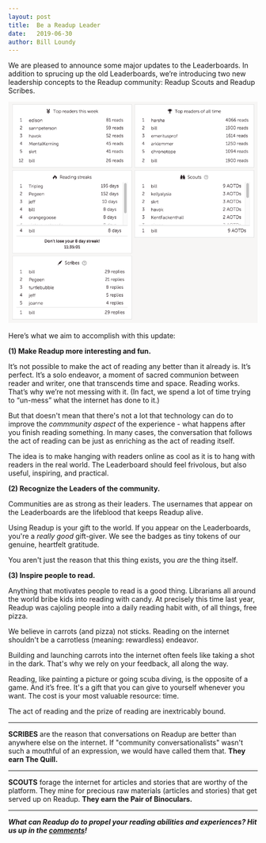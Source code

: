 ```yaml
---
layout: post
title:  Be a Readup Leader
date:   2019-06-30
author: Bill Loundy
---
```

We are pleased to announce some major updates to the Leaderboards. In addition to sprucing up the old Leaderboards, we’re introducing two new leadership concepts to the Readup community: Readup Scouts and Readup Scribes.

<img src="/pics/leaderboardsv2.PNG">

Here’s what we aim to accomplish with this update: 

<b>(1) Make Readup more interesting and fun.</b>

It’s not possible to make the act of reading any better than it already is. It’s perfect. It’s a solo endeavor, a moment of sacred communion between reader and writer, one that transcends time and space. Reading works. That’s why we’re not messing with it. (In fact, we spend a lot of time trying to “un-mess” what the internet has done to it.) 

But that doesn't mean that there's not a lot that technology can do to improve the <i>commmunity aspect</i> of the experience - what happens after you finish reading something. In many cases, the conversation that follows the act of reading can be just as enriching as the act of reading itself.

The idea is to make hanging with readers online as cool as it is to hang with readers in the real world. The Leaderboard should feel frivolous, but also useful, inspiring, and practical.

<b>(2) Recognize the Leaders of the community.</b>

Communities are as strong as their leaders. The usernames that appear on the Leaderboards are the lifeblood that keeps Readup alive.

Using Readup is your gift to the world. If you appear on the Leaderboards, you're a _really good_ gift-giver. We see the badges as tiny tokens of our genuine, heartfelt gratitude. 

You aren't just the reason that this thing exists, you <i>are</i> the thing itself. 

<b>(3) Inspire people to read.</b>

Anything that motivates people to read is a good thing. Librarians all around the world bribe kids into reading with candy. At precisely this time last year, Readup was cajoling people into a daily reading habit with, of all things, free pizza.

We believe in carrots (and pizza) not sticks. Reading on the internet shouldn't be a carrotless (meaning: rewardless) endeavor.

Building and launching carrots into the internet often feels like taking a shot in the dark. That's why we rely on your feedback, all along the way.

Reading, like painting a picture or going scuba diving, is the opposite of a game. And it’s free. It's a gift that you can give to yourself whenever you want. The cost is your most valuable resource: time. 

The act of reading and the prize of reading are inextricably bound.

<hr>

**SCRIBES** are the reason that conversations on Readup are better than anywhere else on the internet. If "community conversationalists" wasn't such a mouthful of an expression, we would have called them that. **They earn The Quill.**

<hr>

**SCOUTS** forage the internet for articles and stories that are worthy of the platform. They mine for precious raw materials (articles and stories) that get served up on Readup. **They earn the Pair of Binoculars.** 

<hr>

<i><b>What can Readup do to propel your reading abilities and experiences? Hit us up in the [comments](https://readup.com/comments/blogreadupcom/be-a-readup-leader)! </b></i>
